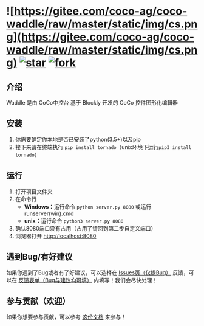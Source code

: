 # ![https://gitee.com/coco-ag/coco-waddle/raw/master/static/img/cs.png](https://gitee.com/coco-ag/coco-waddle/raw/master/static/img/cs.png) [![star](https://gitee.com/coco-ag/coco-waddle/badge/star.svg?theme=white)](https://gitee.com/coco-ag/coco-waddle/stargazers) [![fork](https://gitee.com/coco-ag/coco-waddle/badge/fork.svg?theme=white)](https://gitee.com/coco-ag/coco-waddle/members)

## 介绍
Waddle 是由 CoCo中控台 基于 Blockly 开发的 CoCo 控件图形化编辑器

## 安装
1.  你需要确定你本地是否已安装了python(3.5+)以及pip
2.  接下来请在终端执行 `pip install tornado`（unix环境下运行`pip3 install tornado`）

## 运行
1.  打开项目文件夹
2.  在命令行
    - <b>Windows：</b>运行命令 `python server.py 8080` 或运行 runserver(win).cmd
    - <b>unix：</b>运行命令 `python3 server.py 8080`
3.  确认8080端口没有占用（占用了请回到第二步自定义端口）
4.  浏览器打开 [http://localhost:8080](http://localhost:8080)

## 遇到Bug/有好建议
如果你遇到了Bug或者有了好建议，可以选择在 [Issues页（仅提Bug）](https://gitee.com/coco-ag/coco-waddle/issues) 反馈，可以在 [反馈表单（Bug与建议均可填）](https://www.yuque.com/forms/share/21daa75d-9aac-4887-8eb9-77dd20e658ec) 内填写！我们会尽快处理！

## 参与贡献（欢迎）
如果你想要参与贡献，可以参考 [这份文档](https://www.yuque.com/appcraft/waddle/stc36x) 来参与！
